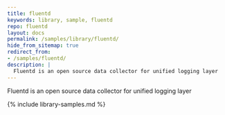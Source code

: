 ```yaml
---
title: fluentd
keywords: library, sample, fluentd
repo: fluentd
layout: docs
permalink: /samples/library/fluentd/
hide_from_sitemap: true
redirect_from:
- /samples/fluentd/
description: |
  Fluentd is an open source data collector for unified logging layer
---
```


Fluentd is an open source data collector for unified logging layer


{% include library-samples.md %}
